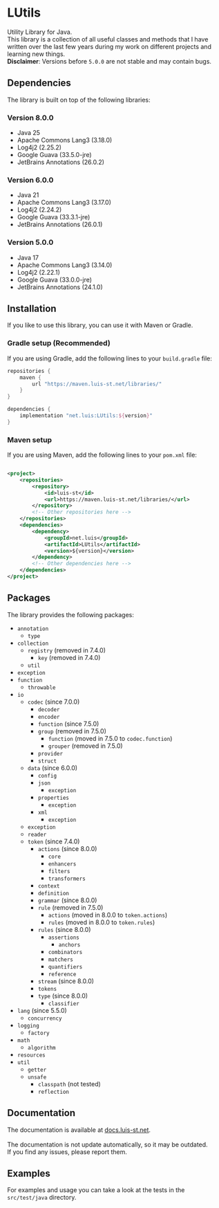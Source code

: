 # LUtils
Utility Library for Java.\
This library is a collection of all useful classes and methods that I have written over the last few years during my work on different projects and learning new things.\
**Disclaimer**: Versions before `5.0.0` are not stable and may contain bugs.
## Dependencies
The library is built on top of the following libraries:
### Version 8.0.0

- Java 25
- Apache Commons Lang3 (3.18.0)
- Log4j2 (2.25.2)
- Google Guava (33.5.0-jre)
- JetBrains Annotations (26.0.2)

### Version 6.0.0

- Java 21
- Apache Commons Lang3 (3.17.0)
- Log4j2 (2.24.2)
- Google Guava (33.3.1-jre)
- JetBrains Annotations (26.0.1)

### Version 5.0.0

- Java 17
- Apache Commons Lang3 (3.14.0)
- Log4j2 (2.22.1)
- Google Guava (33.0.0-jre)
- JetBrains Annotations (24.1.0)

## Installation
If you like to use this library, you can use it with Maven or Gradle.
### Gradle setup (Recommended)
If you are using Gradle, add the following lines to your `build.gradle` file:

```groovy
repositories {
	maven {
		url "https://maven.luis-st.net/libraries/"
	}
}

dependencies {
	implementation "net.luis:LUtils:${version}"
}
```

### Maven setup
If you are using Maven, add the following lines to your `pom.xml` file:

```xml

<project>
	<repositories>
		<repository>
			<id>luis-st</id>
			<url>https://maven.luis-st.net/libraries/</url>
		</repository>
		<!-- Other repositories here -->
	</repositories>
	<dependencies>
		<dependency>
			<groupId>net.luis</groupId>
			<artifactId>LUtils</artifactId>
			<version>${version}</version>
		</dependency>
		<!-- Other dependencies here -->
	</dependencies>
</project>
```

## Packages
The library provides the following packages:

* `annotation`
    * `type`
* `collection`
    * `registry` (removed in 7.4.0)
        * `key` (removed in 7.4.0)
    * `util`
* `exception`
* `function`
    * `throwable`
* `io`
    * `codec` (since 7.0.0)
        * `decoder`
        * `encoder`
        * `function` (since 7.5.0)
        * `group` (removed in 7.5.0)
            * `function` (moved in 7.5.0 to `codec.function`)
            * `grouper` (removed in 7.5.0)
        * `provider`
        * `struct`
    * `data` (since 6.0.0)
        * `config`
        * `json`
            * `exception`
        * `properties`
            * `exception`
        * `xml`
            * `exception`
    * `exception`
    * `reader`
    * `token` (since 7.4.0)
        * `actions` (since 8.0.0)
            * `core`
            * `enhancers`
            * `filters`
            * `transformers`
        * `context`
        * `definition`
        * `grammar` (since 8.0.0)
        * `rule` (removed in 7.5.0)
            * `actions` (moved in 8.0.0 to `token.actions`)
            * `rules` (moved in 8.0.0 to `token.rules`)
        * `rules` (since 8.0.0)
            * `assertions`
                * `anchors`
            * `combinators`
            * `matchers`
            * `quantifiers`
            * `reference`
        * `stream` (since 8.0.0)
        * `tokens`
        * `type` (since 8.0.0)
            * `classifier`
* `lang` (since 5.5.0)
    * `concurrency`
* `logging`
    * `factory`
* `math`
    * `algorithm`
* `resources`
* `util`
    * `getter`
    * `unsafe`
        * `classpath` (not tested)
        * `reflection`

## Documentation
The documentation is available at [docs.luis-st.net](https://docs.luis-st.net/net.luis.utils/module-summary.html).\
\
The documentation is not update automatically, so it may be outdated.\
If you find any issues, please report them.
## Examples
For examples and usage you can take a look at the tests in the `src/test/java` directory.
